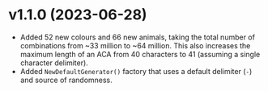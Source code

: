 # v1.1.0 (2023-06-28)

- Added 52 new colours and 66 new animals, taking the total number of combinations
  from ~33 million to ~64 million. This also increases the maximum length of an ACA
  from 40 characters to 41 (assuming a single character delimiter).
- Added `NewDefaultGenerator()` factory that uses a default delimiter (`-`) and
  source of randomness.
